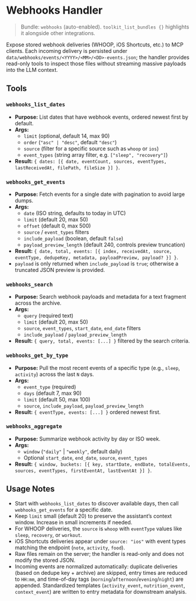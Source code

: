 # Webhooks Handler

> Bundle: `webhooks` (auto-enabled). `toolkit_list_bundles {}` highlights it alongside other integrations.

Expose stored webhook deliveries (WHOOP, iOS Shortcuts, etc.) to MCP clients. Each incoming delivery is persisted under `data/webhooks/events/<YYYY>/<MM>/<DD>-events.json`; the handler provides read-only tools to inspect those files without streaming massive payloads into the LLM context.

## Tools

### `webhooks_list_dates`
- **Purpose:** List dates that have webhook events, ordered newest first by default.
- **Args:**
  - `limit` (optional, default 14, max 90)
  - `order` (`"asc" | "desc"`, default `"desc"`)
  - `source` (filter for a specific source such as `whoop` or `ios`)
  - `event_types` (string array filter, e.g. `["sleep", "recovery"]`)
- **Result:** `{ dates: [{ date, eventCount, sources, eventTypes, lastReceivedAt, filePath, fileSize }] }`.

### `webhooks_get_events`
- **Purpose:** Fetch events for a single date with pagination to avoid large dumps.
- **Args:**
  - `date` (ISO string, defaults to today in UTC)
  - `limit` (default 20, max 50)
  - `offset` (default 0, max 500)
  - `source` / `event_types` filters
  - `include_payload` (boolean, default `false`)
  - `payload_preview_length` (default 240, controls preview truncation)
- **Result:** `{ date, total, events: [{ index, receivedAt, source, eventType, dedupeKey, metadata, payloadPreview, payload? }] }`.
- `payload` is only returned when `include_payload` is `true`; otherwise a truncated JSON preview is provided.

### `webhooks_search`
- **Purpose:** Search webhook payloads and metadata for a text fragment across the archive.
- **Args:**
  - `query` (required text)
  - `limit` (default 20, max 50)
  - `source`, `event_types`, `start_date`, `end_date` filters
  - `include_payload` / `payload_preview_length`
- **Result:** `{ query, total, events: [...] }` filtered by the search criteria.

### `webhooks_get_by_type`
- **Purpose:** Pull the most recent events of a specific type (e.g., `sleep`, `activity`) across the last `N` days.
- **Args:**
  - `event_type` (required)
  - `days` (default 7, max 90)
  - `limit` (default 50, max 100)
  - `source`, `include_payload`, `payload_preview_length`
- **Result:** `{ eventType, events: [...] }` ordered newest first.

### `webhooks_aggregate`
- **Purpose:** Summarize webhook activity by day or ISO week.
- **Args:**
  - `window` (`"daily"` | `"weekly"`, default daily)
  - Optional `start_date`, `end_date`, `source`, `event_types`
- **Result:** `{ window, buckets: [{ key, startDate, endDate, totalEvents, sources, eventTypes, firstEventAt, lastEventAt }] }`.

## Usage Notes

- Start with `webhooks_list_dates` to discover available days, then call `webhooks_get_events` for a specific date.
- Keep `limit` small (default 20) to preserve the assistant’s context window. Increase in small increments if needed.
- For WHOOP deliveries, the `source` is `whoop` with `eventType` values like `sleep`, `recovery`, or `workout`.
- iOS Shortcuts deliveries appear under `source: "ios"` with event types matching the endpoint (`note`, `activity`, `food`).
- Raw files remain on the server; the handler is read-only and does not modify the stored JSON.
- Incoming events are normalized automatically: duplicate deliveries (based on dedupe key + archive) are skipped, entry times are reduced to `HH:mm`, and time-of-day tags (`morning`/`afternoon`/`evening`/`night`) are appended. Standardized templates (`activity_event`, `nutrition_event`, `context_event`) are written to entry metadata for downstream analysis.
